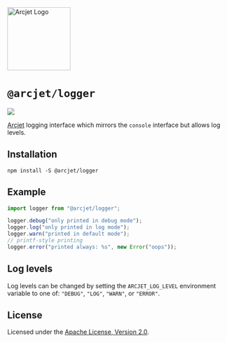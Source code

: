 <a href="https://arcjet.com" target="_arcjet-home">
  <picture>
    <source media="(prefers-color-scheme: dark)" srcset="https://arcjet.com/arcjet-logo-dark-planet-arrival.svg">
    <img src="https://arcjet.com/arcjet-logo-light-planet-arrival.svg" alt="Arcjet Logo" height="144" width="auto">
  </picture>
</a>

# `@arcjet/logger`

<p>
  <picture>
    <source media="(prefers-color-scheme: dark)" srcset="https://img.shields.io/badge/%E2%9C%A6Aj-1.0.0--alpha.1-5C5866?style=flat-square&labelColor=000000">
    <img src="https://img.shields.io/badge/%E2%9C%A6Aj-1.0.0--alpha.1-ECE6F0?style=flat-square&labelColor=ECE6F0">
  </picture>
</p>

[Arcjet][arcjet] logging interface which mirrors the `console` interface but
allows log levels.

## Installation

```shell
npm install -S @arcjet/logger
```

## Example

```ts
import logger from "@arcjet/logger";

logger.debug("only printed in debug mode");
logger.log("only printed in log mode");
logger.warn("printed in default mode");
// printf-style printing
logger.error("printed always: %s", new Error("oops"));
```

## Log levels

Log levels can be changed by setting the `ARCJET_LOG_LEVEL` environment variable
to one of: `"DEBUG"`, `"LOG"`, `"WARN"`, or `"ERROR"`.

## License

Licensed under the [Apache License, Version 2.0][apache-license].

[arcjet]: https://arcjet.com
[apache-license]: http://www.apache.org/licenses/LICENSE-2.0
